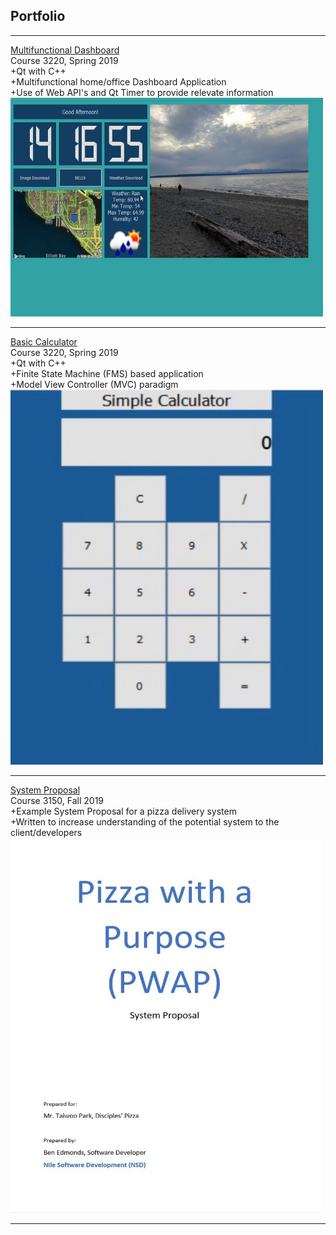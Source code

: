 ## Portfolio

---
[Multifunctional Dashboard](https://github.com/edmondsb/DesktopApplication)
<br>
Course 3220, Spring 2019
<br>
+Qt with C++
<br>
+Multifunctional home/office Dashboard Application
<br>
+Use of Web API's and Qt Timer to provide relevate information
<br>
<img src="images/DesktopApp.jpg?" width = "500" height = "350"/>

---
[Basic Calculator](https://github.com/edmondsb/BasicCalculator)
<br>
Course 3220, Spring 2019
<br>
+Qt with C++
<br>
+Finite State Machine (FMS) based application
<br>
+Model View Controller (MVC) paradigm
<br>
<img src="images/Calculator.jpg?" width= "500" height = "600"/>

---
[System Proposal](https://github.com/edmondsb/BasicCalculator)
<br>
Course 3150, Fall 2019
<br>
+Example System Proposal for a pizza delivery system
<br>
+Written to increase understanding of the potential system to the client/developers 
<br>
<img src="images/CoverPage.jpg?" width= "500" height = "600"/>








---
